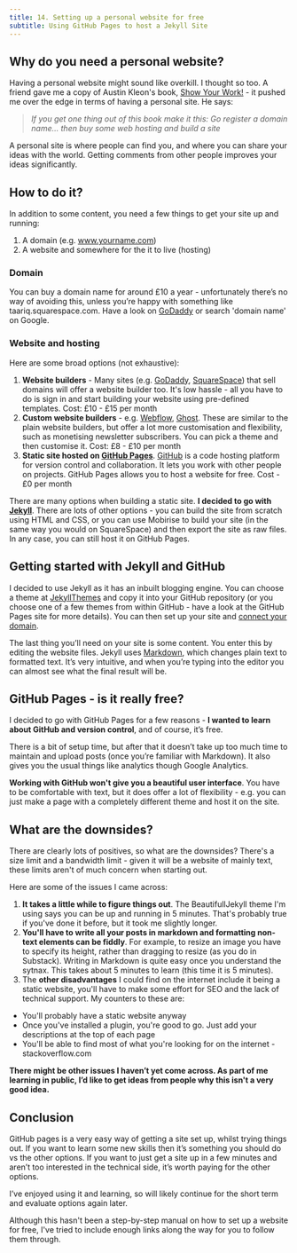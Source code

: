 ```yaml
---
title: 14. Setting up a personal website for free
subtitle: Using GitHub Pages to host a Jekyll Site
---
```


## Why do you need a personal website?
Having a personal website might sound like overkill. I thought so too. A friend gave me a copy of Austin Kleon's book, [Show Your Work!](https://austinkleon.com/show-your-work) - it pushed me over the edge in terms of having a personal site. He says:

> _If you get one thing out of this book make it this: Go register a domain name… then buy some web hosting and build a site_

A personal site is where people can find you, and where you can share your ideas with the world. Getting comments from other people improves your ideas significantly.

## How to do it?
In addition to some content, you need a few things to get your site up and running:

1. A domain (e.g. www.yourname.com)
2. A website and somewhere for the it to live (hosting)

### Domain
You can buy a domain name for around £10 a year - unfortunately there’s no way of avoiding this, unless you’re happy with something like taariq.squarespace.com. Have a look on [GoDaddy](https://uk.godaddy.com) or search 'domain name' on Google.

### Website and hosting
Here are some broad options (not exhaustive):
1. __Website builders__ - Many sites (e.g. [GoDaddy](https://uk.godaddy.com), [SquareSpace](https://squarespace.com)) that sell domains will offer a website builder too. It's low hassle - all you have to do is sign in and start building your website using pre-defined templates. Cost: £10 - £15 per month
2. __Custom website builders__ - e.g. [Webflow](https://webflow.com), [Ghost](https://ghost.org). These are similar to the plain website builders, but offer a lot more customisation and flexibility, such as monetising newsletter subscribers. You can pick a theme and then customise it. Cost: £8 - £10 per month
3. __Static site hosted on [GitHub Pages](https://pages.github.com)__. [GitHub](https://github.com) is a code hosting platform for version control and collaboration. It lets you work with other people on projects. GitHub Pages allows you to host a website for free. Cost - £0 per month

There are many options when building a static site. __I decided to go with [Jekyll](https://jekyllrb.com)__. There are lots of other options - you can build the site from scratch using HTML and CSS, or you can use Mobirise to build your site (in the same way you would on SquareSpace) and then export the site as raw files. In any case, you can still host it on GitHub Pages.

## Getting started with Jekyll and GitHub
I decided to use Jekyll as it has an inbuilt blogging engine. You can choose a theme at [JekyllThemes](https://jekyllthemes.io) and copy it into your GitHub repository (or you choose one of a few themes from within GitHub - have a look at the GitHub Pages site for more details). You can then set up your site and [connect your domain](https://docs.github.com/en/pages/configuring-a-custom-domain-for-your-github-pages-site).

The last thing you’ll need on your site is some content. You enter this by editing the website files. Jekyll uses [Markdown](https://www.markdownguide.org/cheat-sheet), which changes plain text to formatted text. It’s very intuitive, and when you’re typing into the editor you can almost see what the final result will be. 


## GitHub Pages - is it really free?
I decided to go with GitHub Pages for a few reasons - __I wanted to learn about GitHub and version control__, and of course, it’s free.

There is a bit of setup time, but after that it doesn’t take up too much time to maintain and upload posts (once you’re familiar with Markdown). It also gives you the usual things like analytics though Google Analytics.

__Working with GitHub won't give you a beautiful user interface__. You have to be comfortable with text, but it does offer a lot of flexibility - e.g. you can just make a page with a completely different theme and host it on the site.

## What are the downsides?
There are clearly lots of positives, so what are the downsides? There's a size limit and a bandwidth limit - given it will be a website of mainly text, these limits aren't of much concern when starting out.

Here are some of the issues I came across:

1. __It takes a little while to figure things out__. The BeautifullJekyll theme I'm using says you can be up and running in 5 minutes. That's probably true if you've done it before, but it took me slightly longer.
2. __You'll have to write all your posts in markdown and formatting non-text elements can be fiddly__. For example, to resize an image you have to specify its height, rather than dragging to resize (as you do in Substack). Writing in Markdown is quite easy once you understand the sytnax. This takes about 5 minutes to learn (this time it is 5 minutes).
3. The __other disadvantages__ I could find on the internet include it being a static website, you'll have to make some effort for SEO and the lack of technical support. My counters to these are:
- You'll probably have a static website anyway
- Once you've installed a plugin, you're good to go. Just add your descriptions at the top of each page
- You'll be able to find most of what you're looking for on the internet - stackoverflow.com

__There might be other issues I haven’t yet come across. As part of me learning in public, I’d like to get ideas from people why this isn't a very good idea.__

## Conclusion
GitHub pages is a very easy way of getting a site set up, whilst trying things out. If you want to learn some new skills then it’s something you should do vs the other options. If you want to just get a site up in a few minutes and aren’t too interested in the technical side, it’s worth paying for the other options.

I’ve enjoyed using it and learning, so will likely continue for the short term and evaluate options again later.

Although this hasn't been a step-by-step manual on how to set up a website for free, I've tried to include enough links along the way for you to follow them through.
